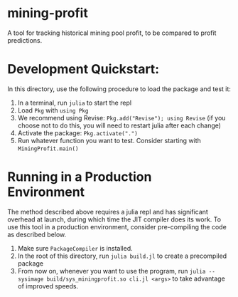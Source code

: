 # mining-profit
A tool for tracking historical mining pool profit, to be compared to profit predictions.

# Development Quickstart:
In this directory, use the following procedure to load the package and test it:

1. In a terminal, run `julia` to start the repl
2. Load `Pkg` with `using Pkg`
3. We recommend using Revise: `Pkg.add("Revise"); using Revise` (if you choose
   not to do this, you will need to restart julia after each change)
4. Activate the package: `Pkg.activate(".")`
5. Run whatever function you want to test. Consider starting with
   `MiningProfit.main()`

# Running in a Production Environment
The method described above requires a julia repl and has significant overhead
at launch, during which time the JIT compiler does its work. To use this tool
in a production environment, consider pre-compiling the code as described
below.

1. Make sure `PackageCompiler` is installed. 
2. In the root of this directory, run `julia build.jl` to create a precompiled package
3. From now on, whenever you want to use the program, run `julia --sysimage build/sys_miningprofit.so cli.jl <args>` to take advantage of improved speeds.
